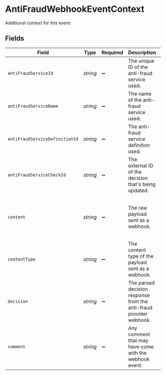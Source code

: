 # AntiFraudWebhookEventContext

Additional context for this event.


## Fields

| Field                                                                          | Type                                                                           | Required                                                                       | Description                                                                    | Example                                                                        |
| ------------------------------------------------------------------------------ | ------------------------------------------------------------------------------ | ------------------------------------------------------------------------------ | ------------------------------------------------------------------------------ | ------------------------------------------------------------------------------ |
| `antiFraudServiceId`                                                           | *string*                                                                       | :heavy_minus_sign:                                                             | The unique ID of the anti-fraud service used.                                  |                                                                                |
| `antiFraudServiceName`                                                         | *string*                                                                       | :heavy_minus_sign:                                                             | The name of the anti-fraud service used.                                       |                                                                                |
| `antiFraudServiceDefinitionId`                                                 | *string*                                                                       | :heavy_minus_sign:                                                             | The anti-fraud service definition used.                                        |                                                                                |
| `antiFraudServiceCheckId`                                                      | *string*                                                                       | :heavy_minus_sign:                                                             | The external ID of the decision that's being updated.                          | decision-1234                                                                  |
| `content`                                                                      | *string*                                                                       | :heavy_minus_sign:                                                             | The raw payload sent as a webhook.                                             | { "decision": "ACCEPT", "id": "decision-1234", "reason": "Manually verified" } |
| `contentType`                                                                  | *string*                                                                       | :heavy_minus_sign:                                                             | The content type of the payload sent as a webhook.                             | application/json                                                               |
| `decision`                                                                     | *string*                                                                       | :heavy_minus_sign:                                                             | The parsed decision response from the anti-fraud provider webhook.             | ACCEPT                                                                         |
| `comment`                                                                      | *string*                                                                       | :heavy_minus_sign:                                                             | Any comment that may have come with the webhook event.                         | Manually verified                                                              |